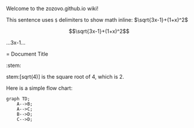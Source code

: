 Welcome to the zozovo.github.io wiki!

This sentence uses `$` delimiters to show math inline:  $\sqrt{3x-1}+(1+x)^2$

```math
\sqrt{3x-1}+(1+x)^2
```

...3x-1...

= Document Title

:stem:

stem:[sqrt(4)] is the square root of 4, which is 2.

Here is a simple flow chart:

```mermaid
graph TD;
    A-->B;
    A-->C;
    B-->D;
    C-->D;
```